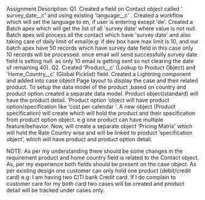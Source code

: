 Assignment Description:
Q1. 
Created a field on Contact object called ' survey_date__c' and using existing   'language__c' .
Created a workflow which will set the language to en, if user is entering except 'de'. 
Created a Batch apex which will get the list of all 'survey date' where value is not null.
Batch apex will process all the contact which have 'survey date' and also taking care of daily limit of email(e.g: if dev box have max limit is 10, and our batch apex have 50 records which have survey date field in this case only 10 records will be processed. once email will send successfully survey date field is setting null. as only 10 email is getting sent so not clearing the date of remaining 40).
Q2.
Created 'Product__c' (Lookup to Product Object) and 'Home_Country__c' (Global Picklist) field.
Created a Lightning component and added into case object Page layout to display the case and their related product.
To setup the data model of the product ,based on country and product option created a separate data model.
Product object(standard) will have the product detail.
‘Product option ‘object will have product option/specification like ‘cost per calendar ‘.
A new object (Product specification) will create which will hold the product and their specification from product option object. e.g one product can have multiple feature/behavior.
Now, will create a separate object ‘Pricing Matrix’ which will hold the Rate Country wise and will be linked to product ‘specification object’, which will have product and product option detail.

NOTE: As per my understanding there should be some changes in the requirement product and home country field is related to the Contact object. As, per my experience both fields should be present on the case object. 
As per existing design one customer can only hold one product (debit/credit card)
e.g: I am having two CITI bank Credit card. If I do complain to customer care for my both card two cases will be created and product detail will be tracked under cases only.


